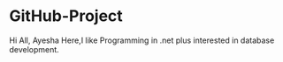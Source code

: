 # GitHub-Project
Hi All,
Ayesha Here,I like Programming in .net plus interested in database development.
